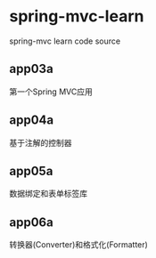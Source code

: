 # spring-mvc-learn
spring-mvc learn code source

## app03a
第一个Spring MVC应用

## app04a
基于注解的控制器

## app05a
数据绑定和表单标签库

## app06a
转换器(Converter)和格式化(Formatter)